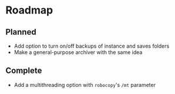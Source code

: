 # Roadmap
## Planned
- Add option to turn on/off backups of instance and saves folders
- Make a general-purpose archiver with the same idea
## Complete
- Add a multithreading option with `robocopy`'s `/mt` parameter
